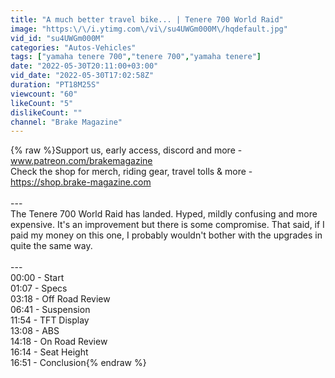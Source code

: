 ```yaml
---
title: "A much better travel bike... | Tenere 700 World Raid"
image: "https:\/\/i.ytimg.com\/vi\/su4UWGm000M\/hqdefault.jpg"
vid_id: "su4UWGm000M"
categories: "Autos-Vehicles"
tags: ["yamaha tenere 700","tenere 700","yamaha tenere"]
date: "2022-05-30T20:11:00+03:00"
vid_date: "2022-05-30T17:02:58Z"
duration: "PT18M25S"
viewcount: "60"
likeCount: "5"
dislikeCount: ""
channel: "Brake Magazine"
---
```

{% raw %}Support us, early access, discord and more - www.patreon.com/brakemagazine<br />Check the shop for merch, riding gear, travel tolls &amp; more - <a rel="nofollow" target="blank" href="https://shop.brake-magazine.com">https://shop.brake-magazine.com</a><br /><br />---<br />The Tenere 700 World Raid has landed. Hyped, mildly confusing and more expensive. It's an improvement but there is some compromise. That said, if I paid my money on this one, I probably wouldn't bother with the upgrades in quite the same way. <br /><br />---<br />00:00 - Start<br />01:07 - Specs<br />03:18 - Off Road Review<br />06:41 - Suspension<br />11:54 - TFT Display<br />13:08 - ABS <br />14:18 - On Road Review<br />16:14 - Seat Height<br />16:51 - Conclusion{% endraw %}
